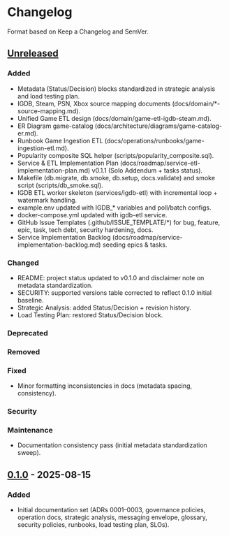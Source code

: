 # Changelog
Format based on Keep a Changelog and SemVer.

## [Unreleased]
### Added
- Metadata (Status/Decision) blocks standardized in strategic analysis and load testing plan.
- IGDB, Steam, PSN, Xbox source mapping documents (docs/domain/*-source-mapping.md).
- Unified Game ETL design (docs/domain/game-etl-igdb-steam.md).
- ER Diagram game-catalog (docs/architecture/diagrams/game-catalog-er.md).
- Runbook Game Ingestion ETL (docs/operations/runbooks/game-ingestion-etl.md).
- Popularity composite SQL helper (scripts/popularity_composite.sql).
- Service & ETL Implementation Plan (docs/roadmap/service-etl-implementation-plan.md) v0.1.1 (Solo Addendum + tasks status).
- Makefile (db.migrate, db.smoke, db.setup, docs.validate) and smoke script (scripts/db_smoke.sql).
- IGDB ETL worker skeleton (services/igdb-etl) with incremental loop + watermark handling.
- example.env updated with IGDB_* variables and poll/batch configs.
- docker-compose.yml updated with igdb-etl service.
- GitHub Issue Templates (.github/ISSUE_TEMPLATE/*) for bug, feature, epic, task, tech debt, security hardening, docs.
- Service Implementation Backlog (docs/roadmap/service-implementation-backlog.md) seeding epics & tasks.
### Changed
- README: project status updated to v0.1.0 and disclaimer note on metadata standardization.
- SECURITY: supported versions table corrected to reflect 0.1.0 initial baseline.
- Strategic Analysis: added Status/Decision + revision history.
- Load Testing Plan: restored Status/Decision block.
### Deprecated
### Removed
### Fixed
- Minor formatting inconsistencies in docs (metadata spacing, consistency).
### Security
### Maintenance
- Documentation consistency pass (initial metadata standardization sweep).

## [0.1.0] - 2025-08-15
### Added
- Initial documentation set (ADRs 0001–0003, governance policies, operation docs, strategic analysis, messaging envelope, glossary, security policies, runbooks, load testing plan, SLOs).

[Unreleased]: https://github.com/AndersonGACFilho/Game-Insight/compare/v0.1.0...HEAD
[0.1.0]: https://github.com/AndersonGACFilho/Game-Insight/releases/tag/v0.1.0
